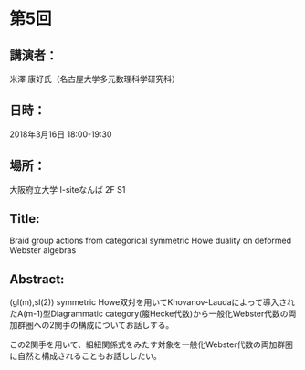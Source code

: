 # 第5回

## 講演者：
米澤 康好氏（名古屋大学多元数理科学研究科） 

## 日時：
2018年3月16日 18:00-19:30 

## 場所：
大阪府立大学 I-siteなんば 2F S1
  
## Title:
Braid group actions from categorical symmetric Howe duality on deformed Webster algebras

## Abstract:
(gl(m),sl(2)) symmetric Howe双対を用いてKhovanov-Laudaによって導入されたA(m-1)型Diagrammatic category(箙Hecke代数)から一般化Webster代数の両加群圏への2関手の構成についてお話しする。

この2関手を用いて、組紐関係式をみたす対象を一般化Webster代数の両加群圏に自然と構成されることもお話ししたい。